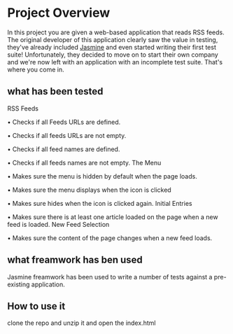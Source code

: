 # Project Overview

In this project you are given a web-based application that reads RSS feeds. The original developer of this application clearly saw the value in testing, they've already included [Jasmine](http://jasmine.github.io/) and even started writing their first test suite! Unfortunately, they decided to move on to start their own company and we're now left with an application with an incomplete test suite. That's where you come in.


## what has been tested

RSS Feeds

•	Checks if all Feeds URLs are defined.

•	Checks if all feeds URLs are not empty.

•	Checks if all feed names are defined.

•	Checks if all feeds names are not empty.
The Menu

•	Makes sure the menu is hidden by default when the page loads.

•	Makes sure the menu displays when the icon is clicked

•	Makes sure hides when the icon is clicked again.
Initial Entries

•	Makes sure there is at least one article loaded on the page when a new feed is loaded.
New Feed Selection

•	Makes sure the content of the page changes when a new feed loads.

## what freamwork has ben used

 Jasmine freamwork has been used to write a number of tests against a pre-existing application. 


## How to use it

clone the repo and unzip it and open the index.html


